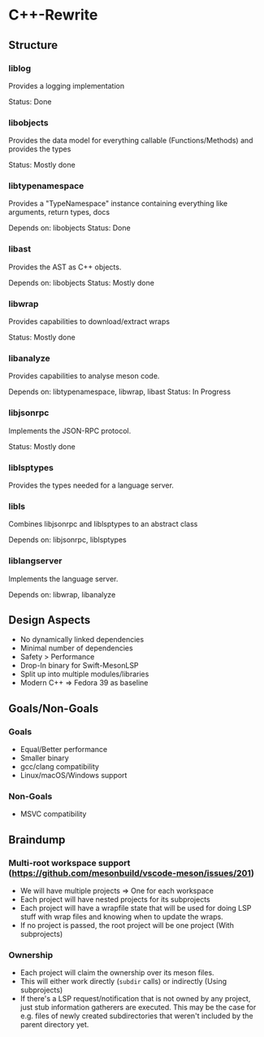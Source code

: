 # C++-Rewrite

## Structure
### liblog
Provides a logging implementation

Status: Done
### libobjects
Provides the data model for everything callable (Functions/Methods)
and provides the types

Status: Mostly done
### libtypenamespace
Provides a "TypeNamespace" instance containing everything like arguments, return types, docs

Depends on: libobjects
Status: Done
### libast
Provides the AST as C++ objects.

Depends on: libobjects
Status: Mostly done
### libwrap
Provides capabilities to download/extract wraps

Status: Mostly done
### libanalyze
Provides capabilities to analyse meson code.

Depends on: libtypenamespace, libwrap, libast
Status: In Progress
### libjsonrpc
Implements the JSON-RPC protocol.

Status: Mostly done
### liblsptypes
Provides the types needed for a language server.
### libls
Combines libjsonrpc and liblsptypes to an abstract class

Depends on: libjsonrpc, liblsptypes
### liblangserver
Implements the language server.

Depends on: libwrap, libanalyze

## Design Aspects
- No dynamically linked dependencies
- Minimal number of dependencies
- Safety > Performance
- Drop-In binary for Swift-MesonLSP
- Split up into multiple modules/libraries
- Modern C++ => Fedora 39 as baseline

## Goals/Non-Goals
### Goals
- Equal/Better performance
- Smaller binary
- gcc/clang compatibility
- Linux/macOS/Windows support
### Non-Goals
- MSVC compatibility


## Braindump
### Multi-root workspace support (https://github.com/mesonbuild/vscode-meson/issues/201)
- We will have multiple projects => One for each workspace
- Each project will have nested projects for its subprojects
- Each project will have a wrapfile state that will be used for doing LSP stuff with wrap files and knowing when to update the wraps.
- If no project is passed, the root project will be one project (With subprojects)
### Ownership
- Each project will claim the ownership over its meson files.
- This will either work directly (`subdir` calls) or indirectly (Using subprojects)
- If there's a LSP request/notification that is not owned by any project, just stub information gatherers are executed. This may be the case for e.g. files of
  newly created subdirectories that weren't included by the parent directory yet.
